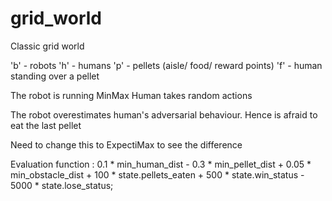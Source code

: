 # grid_world
Classic grid world

'b' - robots
'h' - humans
'p' - pellets (aisle/ food/ reward points)
'f' - human standing over a pellet

The robot is running MinMax
Human takes random actions

The robot overestimates human's adversarial behaviour. Hence is afraid to eat the last pellet

Need to change this to ExpectiMax to see the difference

Evaluation function  :
0.1 * min_human_dist - 0.3 * min_pellet_dist + 0.05 * min_obstacle_dist	 + 100 * state.pellets_eaten + 500 * state.win_status - 5000 * state.lose_status;	

